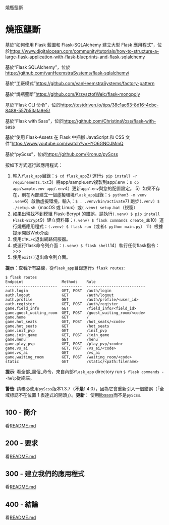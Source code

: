 燒瓶壟斷

# 燒瓶壟斷

基於“如何使用 Flask 藍圖和 Flask-SQLAlchemy 建立大型 Flask 應用程式”，位於<https://www.digitalocean.com/community/tutorials/how-to-structure-a-large-flask-application-with-flask-blueprints-and-flask-sqlalchemy>

基於“Flask SQLAlchemy”，位於<https://github.com/vanHeemstraSystems/flask-sqlalchemy/>

基於“工廠模式”<https://github.com/vanHeemstraSystems/factory-pattern>

基於“燒瓶壟斷”<https://github.com/KrzysztofWelc/flask-monopoly>

基於“Flask CLI 命令”，位於<https://testdriven.io/tips/38c1ac63-8d16-4cbc-8488-557b53afa9e5/>

基於“Flask with Sass”，位於<https://github.com/ChristinaVoss/flask-with-sass>

基於“使用 Flask-Assets 在 Flask 中捆綁 JavaScript 和 CSS 文件”<https://www.youtube.com/watch?v=HYO6GNOJMmQ>

基於“pyScss”，位於<https://github.com/Kronuz/pyScss>

按如下方式運行該應用程式：

1) 輸入`flask_app`目錄：`$ cd flask_app`2) 運行`$ pip install -r requirements.txt`3）將app/sample.env複製到app/.env：`$ cp app/sample.env app/.env`4）更新`app/.env`與您的配置設定。
5）如果不存在，則在內部建立一個虛擬環境`flask_app`目錄：`$ python3 -m venv .venv`6）啟動虛擬環境，輸入：`$ . .venv/bin/activate`7) 跑步`(.venv) $ ./setup.sh`（macOS 或 Linux）或`(.venv) setup.bat`（視窗）
8) 如果出現找不到模組 Flask-Bcrypt 的錯誤，請執行`(.venv) $ pip install Flask-Bcrypt`9）建立資料庫：`(.venv) $ flask commands create_db`10）運行燒瓶應用程式：`(.venv) $ flask run`（或者`$ python main.py`）
11）根據提示開啟Web介面
12) 使用`CTRL+c`退出網路伺服器。
13) 或運行flask命令列介面：`(.venv) $ flask shell`14）執行任何flask指令：>>>
15) 使用`exit()`退出命令列介面。

**提示**：查看所有路線，從`flask_app`目錄運行`$ flask routes`:

    $ flask routes
    Endpoint                 Methods    Rule                      
    -----------------------  ---------  --------------------------
    auth.login               GET, POST  /auth/login               
    auth.logout              GET        /auth/logout              
    auth.profile             GET        /auth/profile/<user_id>   
    auth.register            GET, POST  /auth/register            
    game.field_info          GET        /field_info/<field_id>    
    game.guest_waiting_room  GET, POST  /guest_waiting_room/<code>
    game.home                GET        /                         
    game.hot_seats           GET, POST  /hot_seats/<code>         
    game.hot_seats           GET        /hot_seats                
    game.init_pvp            GET        /init_pvp                 
    game.join_game           GET, POST  /join_game                
    game.menu                GET        /menu                     
    game.play_pvp            GET, POST  /play_pvp/<code>          
    game.vs_ai               GET, POST  /vs_ai/<code>             
    game.vs_ai               GET        /vs_ai                    
    game.waiting_room        GET, POST  /waiting_room/<code>      
    static                   GET        /static/<path:filename>

**提示**: 看全部_風俗_命令，來自內部`flask_app` directory run `$ flask commands --help`從終端。

**警告**: 請務必使用`pyScss`版本1.3.7（**不是**1.4.0），因為它會重新引入一個錯誤（「全域標誌不在位置 1 表達式的開頭」）。**更新**： 使用[libsass](https://sass.github.io/libsass-python/)而不是`pyScss`.

## 100 - 簡介

看[README.md](./100/README.md)

## 200 - 要求

看[README.md](./200/README.md)

## 300 - 建立我們的應用程式

看[README.md](./300/README.md)

## 400 - 結論

看[README.md](./400/README.md)
